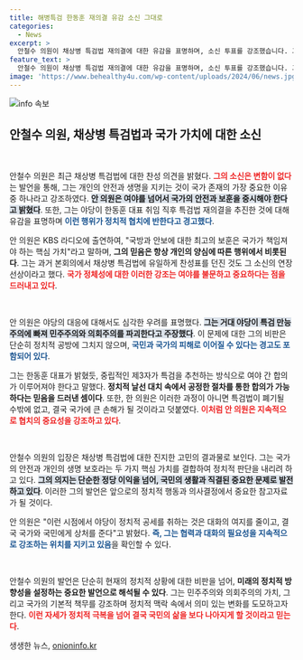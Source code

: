 ```yaml
---
title: 해병특검 한동훈 재의결 유감 소신 그대로
categories:
  - News
excerpt: >
  안철수 의원이 채상병 특검법 재의결에 대한 유감을 표명하며, 소신 투표를 강조했습니다. 그는 야당의 즉각적인 특검 추진이 협치를 저해한다며 비판, 민주주의와 국민이 피해를 본다고 경고했습니다. 클릭을 유도하는 핵심 메시지를 담았습니다.
feature_text: >
  안철수 의원이 채상병 특검법 재의결에 대한 유감을 표명하며, 소신 투표를 강조했습니다. 그는 야당의 즉각적인 특검 추진이 협치를 저해한다며 비판, 민주주의와 국민이 피해를 본다고 경고했습니다. 클릭을 유도하는 핵심 메시지를 담았습니다.
image: 'https://www.behealthy4u.com/wp-content/uploads/2024/06/news.jpg'
---
```


<p><img src="https://www.behealthy4u.com/wp-content/uploads/2024/06/news.jpg" alt="info 속보" /></p>

<h2 data-ke-size="size26">안철수 의원, 채상병 특검법과 국가 가치에 대한 소신</h2>

<p data-ke-size="size16">&nbsp;</p>

<p>안철수 의원은 최근 채상병 특검법에 대한 찬성 의견을 밝혔다. <b><span style="color: #ee2323;">그의 소신은 변함이 없다</span></b>는 발언을 통해, 그는 개인의 안전과 생명을 지키는 것이 국가 존재의 가장 중요한 이유 중 하나라고 강조하였다. <b><span style="background-color: #21538527;">안 의원은 여야를 넘어서 국가의 안전과 보훈을 중시해야 한다고 밝혔다</span></b>. 또한, 그는 야당이 한동훈 대표 취임 직후 특검법 재의결을 추진한 것에 대해 유감을 표명하며 <b><span style="color: #1a5490;">이런 행위가 정치적 협치에 반한다고 경고했다</span></b>.</p>

<p>안 의원은 KBS 라디오에 출연하여, "국방과 안보에 대한 최고의 보훈은 국가가 책임져야 하는 핵심 가치"라고 말하며, <b>그의 믿음은 항상 개인의 양심에 따른 행위에서 비롯된다</b>. 그는 과거 본회의에서 채상병 특검법에 유일하게 찬성표를 던진 것도 그 소신의 연장선상이라고 했다. <b><span style="color: #ee2323;">국가 정체성에 대한 이러한 강조는 여야를 불문하고 중요하다는 점을 드러내고 있다</span></b>.</p>

<p data-ke-size="size16">&nbsp;</p>

<p>안 의원은 야당의 대응에 대해서도 심각한 우려를 표명했다. <b><span style="background-color: #21538527;">그는 거대 야당이 특검 만능주의에 빠져 민주주의와 의회주의를 파괴한다고 주장했다</span></b>. 이 문제에 대한 그의 비판은 단순히 정치적 공방에 그치지 않으며, <b><span style="color: #1a5490;">국민과 국가의 피해로 이어질 수 있다는 경고도 포함되어 있다</span></b>.</p>

<p>그는 한동훈 대표가 밝혔듯, 중립적인 제3자가 특검을 추천하는 방식으로 여야 간 합의가 이루어져야 한다고 말했다. <b>정치적 날선 대치 속에서 공정한 절차를 통한 합의가 가능하다는 믿음을 드러낸 셈이다</b>. 또한, 한 의원은 이러한 과정이 아니면 특검법이 폐기될 수밖에 없고, 결국 국가에 큰 손해가 될 것이라고 덧붙였다. <b><span style="color: #ee2323;">이처럼 안 의원은 지속적으로 협치의 중요성을 강조하고 있다</span></b>.</p>

<p data-ke-size="size16">&nbsp;</p>

<p>안철수 의원의 입장은 채상병 특검법에 대한 진지한 고민의 결과물로 보인다. 그는 국가의 안전과 개인의 생명 보호라는 두 가지 핵심 가치를 결합하여 정치적 판단을 내리려 하고 있다. <b><span style="background-color: #21538527;">그의 의지는 단순한 정당 이익을 넘어, 국민의 생활과 직결된 중요한 문제로 발전하고 있다</span></b>. 이러한 그의 발언은 앞으로의 정치적 행동과 의사결정에서 중요한 참고자료가 될 것이다. </p>

<p>안 의원은 "이런 시점에서 야당이 정치적 공세를 취하는 것은 대화의 여지를 줄이고, 결국 국가와 국민에게 상처를 준다"고 밝혔다. <b><span style="color: #1a5490;">즉, 그는 협력과 대화의 필요성을 지속적으로 강조하는 위치를 지키고 있음</span></b>을 확인할 수 있다. </p>

<p data-ke-size="size16">&nbsp;</p>

<p>안철수 의원의 발언은 단순히 현재의 정치적 상황에 대한 비판을 넘어, <b>미래의 정치적 방향성을 설정하는 중요한 발언으로 해석될 수 있다</b>. 그는 민주주의와 의회주의의 가치, 그리고 국가의 기본적 책무를 강조하며 정치적 맥락 속에서 의미 있는 변화를 도모하고자 한다. <b><span style="color: #ee2323;">이런 자세가 정치적 극복을 넘어 결국 국민의 삶을 보다 나아지게 할 것이라고 믿는다</span></b>.</p>
생생한 뉴스, <a href="https://onioninfo.kr" rel="dofollow">onioninfo.kr</a>


